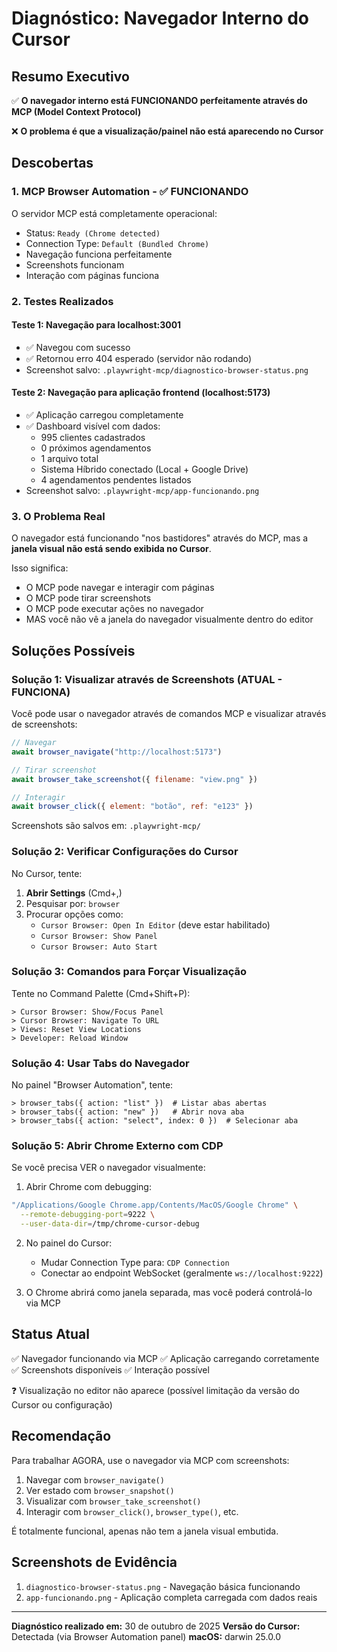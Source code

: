 # Diagnóstico: Navegador Interno do Cursor

## Resumo Executivo

✅ **O navegador interno está FUNCIONANDO perfeitamente através do MCP (Model Context Protocol)**

❌ **O problema é que a visualização/painel não está aparecendo no Cursor**

## Descobertas

### 1. MCP Browser Automation - ✅ FUNCIONANDO

O servidor MCP está completamente operacional:
- Status: `Ready (Chrome detected)`
- Connection Type: `Default (Bundled Chrome)`
- Navegação funciona perfeitamente
- Screenshots funcionam
- Interação com páginas funciona

### 2. Testes Realizados

#### Teste 1: Navegação para localhost:3001
- ✅ Navegou com sucesso
- ✅ Retornou erro 404 esperado (servidor não rodando)
- Screenshot salvo: `.playwright-mcp/diagnostico-browser-status.png`

#### Teste 2: Navegação para aplicação frontend (localhost:5173)
- ✅ Aplicação carregou completamente
- ✅ Dashboard visível com dados:
  - 995 clientes cadastrados
  - 0 próximos agendamentos
  - 1 arquivo total
  - Sistema Híbrido conectado (Local + Google Drive)
  - 4 agendamentos pendentes listados
- Screenshot salvo: `.playwright-mcp/app-funcionando.png`

### 3. O Problema Real

O navegador está funcionando "nos bastidores" através do MCP, mas a **janela visual não está sendo exibida no Cursor**.

Isso significa:
- O MCP pode navegar e interagir com páginas
- O MCP pode tirar screenshots
- O MCP pode executar ações no navegador
- MAS você não vê a janela do navegador visualmente dentro do editor

## Soluções Possíveis

### Solução 1: Visualizar através de Screenshots (ATUAL - FUNCIONA)

Você pode usar o navegador através de comandos MCP e visualizar através de screenshots:

```javascript
// Navegar
await browser_navigate("http://localhost:5173")

// Tirar screenshot
await browser_take_screenshot({ filename: "view.png" })

// Interagir
await browser_click({ element: "botão", ref: "e123" })
```

Screenshots são salvos em: `.playwright-mcp/`

### Solução 2: Verificar Configurações do Cursor

No Cursor, tente:

1. **Abrir Settings** (Cmd+,)
2. Pesquisar por: `browser`
3. Procurar opções como:
   - `Cursor Browser: Open In Editor` (deve estar habilitado)
   - `Cursor Browser: Show Panel`
   - `Cursor Browser: Auto Start`

### Solução 3: Comandos para Forçar Visualização

Tente no Command Palette (Cmd+Shift+P):

```
> Cursor Browser: Show/Focus Panel
> Cursor Browser: Navigate To URL
> Views: Reset View Locations
> Developer: Reload Window
```

### Solução 4: Usar Tabs do Navegador

No painel "Browser Automation", tente:

```
> browser_tabs({ action: "list" })  # Listar abas abertas
> browser_tabs({ action: "new" })   # Abrir nova aba
> browser_tabs({ action: "select", index: 0 })  # Selecionar aba
```

### Solução 5: Abrir Chrome Externo com CDP

Se você precisa VER o navegador visualmente:

1. Abrir Chrome com debugging:
```bash
"/Applications/Google Chrome.app/Contents/MacOS/Google Chrome" \
  --remote-debugging-port=9222 \
  --user-data-dir=/tmp/chrome-cursor-debug
```

2. No painel do Cursor:
   - Mudar Connection Type para: `CDP Connection`
   - Conectar ao endpoint WebSocket (geralmente `ws://localhost:9222`)

3. O Chrome abrirá como janela separada, mas você poderá controlá-lo via MCP

## Status Atual

✅ Navegador funcionando via MCP
✅ Aplicação carregando corretamente
✅ Screenshots disponíveis
✅ Interação possível

❓ Visualização no editor não aparece (possível limitação da versão do Cursor ou configuração)

## Recomendação

Para trabalhar AGORA, use o navegador via MCP com screenshots:
1. Navegar com `browser_navigate()`
2. Ver estado com `browser_snapshot()`
3. Visualizar com `browser_take_screenshot()`
4. Interagir com `browser_click()`, `browser_type()`, etc.

É totalmente funcional, apenas não tem a janela visual embutida.

## Screenshots de Evidência

1. `diagnostico-browser-status.png` - Navegação básica funcionando
2. `app-funcionando.png` - Aplicação completa carregada com dados reais

---
**Diagnóstico realizado em:** 30 de outubro de 2025
**Versão do Cursor:** Detectada (via Browser Automation panel)
**macOS:** darwin 25.0.0

